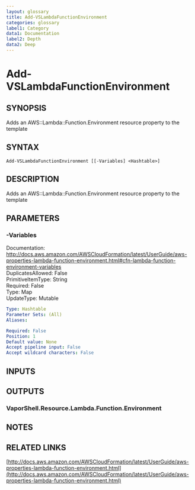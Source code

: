 ```yaml
---
layout: glossary
title: Add-VSLambdaFunctionEnvironment
categories: glossary
label1: Category
data1: Documentation
label2: Depth
data2: Deep
---
```


# Add-VSLambdaFunctionEnvironment

## SYNOPSIS
Adds an AWS::Lambda::Function.Environment resource property to the template

## SYNTAX

```
Add-VSLambdaFunctionEnvironment [[-Variables] <Hashtable>]
```

## DESCRIPTION
Adds an AWS::Lambda::Function.Environment resource property to the template

## PARAMETERS

### -Variables
Documentation: http://docs.aws.amazon.com/AWSCloudFormation/latest/UserGuide/aws-properties-lambda-function-environment.html#cfn-lambda-function-environment-variables    
DuplicatesAllowed: False    
PrimitiveItemType: String    
Required: False    
Type: Map    
UpdateType: Mutable

```yaml
Type: Hashtable
Parameter Sets: (All)
Aliases: 

Required: False
Position: 1
Default value: None
Accept pipeline input: False
Accept wildcard characters: False
```

## INPUTS

## OUTPUTS

### VaporShell.Resource.Lambda.Function.Environment

## NOTES

## RELATED LINKS

[http://docs.aws.amazon.com/AWSCloudFormation/latest/UserGuide/aws-properties-lambda-function-environment.html](http://docs.aws.amazon.com/AWSCloudFormation/latest/UserGuide/aws-properties-lambda-function-environment.html)

